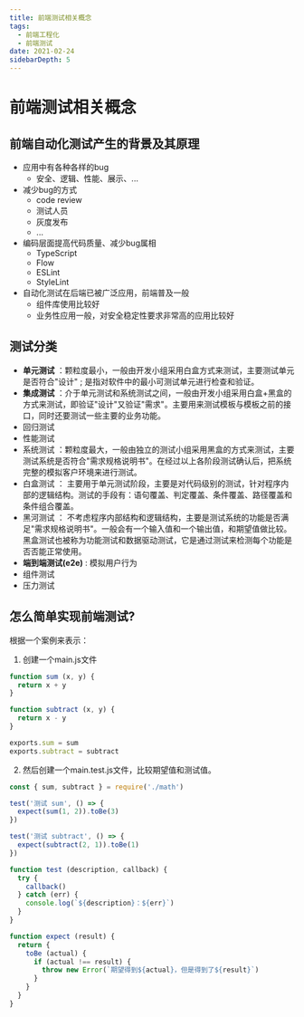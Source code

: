 ```yaml
---
title: 前端测试相关概念
tags:
  - 前端工程化
  - 前端测试
date: 2021-02-24
sidebarDepth: 5
---
```

# 前端测试相关概念
## 前端自动化测试产生的背景及其原理

- 应用中有各种各样的bug
    + 安全、逻辑、性能、展示、...
- 减少bug的方式
    + code review
    + 测试人员
    + 灰度发布
    + ...
- 编码层面提高代码质量、减少bug属相
    + TypeScript
    + Flow
    + ESLint
    + StyleLint
- 自动化测试在后端已被广泛应用，前端普及一般
    + 组件库使用比较好
    + 业务性应用一般，对安全稳定性要求非常高的应用比较好

## 测试分类

- **单元测试** ：颗粒度最小，一般由开发小组采用白盒方式来测试，主要测试单元是否符合"设计" ; 是指对软件中的最小可测试单元进行检查和验证。
- **集成测试** ：介于单元测试和系统测试之间，一般由开发小组采用白盒+黑盒的方式来测试，即验证"设计"又验证"需求"。主要用来测试模板与模板之前的接口，同时还要测试一些主要的业务功能。
- 回归测试
- 性能测试
- 系统测试 ：颗粒度最大，一般由独立的测试小组采用黑盒的方式来测试，主要测试系统是否符合"需求规格说明书"。在经过以上各阶段测试确认后，把系统完整的模拟客户环境来进行测试。
- 白盒测试 ： 主要用于单元测试阶段，主要是对代码级别的测试，针对程序内部的逻辑结构。测试的手段有：语句覆盖、判定覆盖、条件覆盖、路径覆盖和条件组合覆盖。
- 黑河测试 ： 不考虑程序内部结构和逻辑结构，主要是测试系统的功能是否满足"需求规格说明书"。一般会有一个输入值和一个输出值，和期望值做比较。黑盒测试也被称为功能测试和数据驱动测试，它是通过测试来检测每个功能是否否能正常使用。
- **端到端测试(e2e)** : 模拟用户行为
- 组件测试
- 压力测试

## 怎么简单实现前端测试?

根据一个案例来表示：

1. 创建一个main.js文件

```js
function sum (x, y) {
  return x + y
}

function subtract (x, y) {
  return x - y
}

exports.sum = sum
exports.subtract = subtract
```

2. 然后创建一个main.test.js文件，比较期望值和测试值。

```js
const { sum, subtract } = require('./math')

test('测试 sum', () => {
  expect(sum(1, 2)).toBe(3)
})

test('测试 subtract', () => {
  expect(subtract(2, 1)).toBe(1)
})

function test (description, callback) {
  try {
    callback()
  } catch (err) {
    console.log(`${description}：${err}`)
  }
}

function expect (result) {
  return {
    toBe (actual) {
      if (actual !== result) {
        throw new Error(`期望得到${actual}，但是得到了${result}`)
      }
    }
  }
}
```
